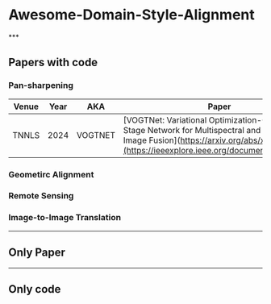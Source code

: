 # Awesome-Domain-Style-Alignment

*** <!-- 구분선 -->
<!-- 줄 바꿈은 문장 끝 스페이스바 두번 -->
## Papers with code

### Pan-sharpening
| Venue | Year | AKA | Paper | GitHub |
|-------|------|-----|--------|--------|
| TNNLS | 2024 | VOGTNET | [VOGTNet: Variational Optimization-Guided Two-Stage Network for Multispectral and Panchromatic Image Fusion](https://arxiv.org/abs/xxxx.xxxxx](https://ieeexplore.ieee.org/document/10558848) | [GitHub Repo](https://github.com/HZC-1998/VOGTNet) |


### Geometirc Alignment

### Remote Sensing

### Image-to-Image Translation

***

## Only Paper

***

## Only code
